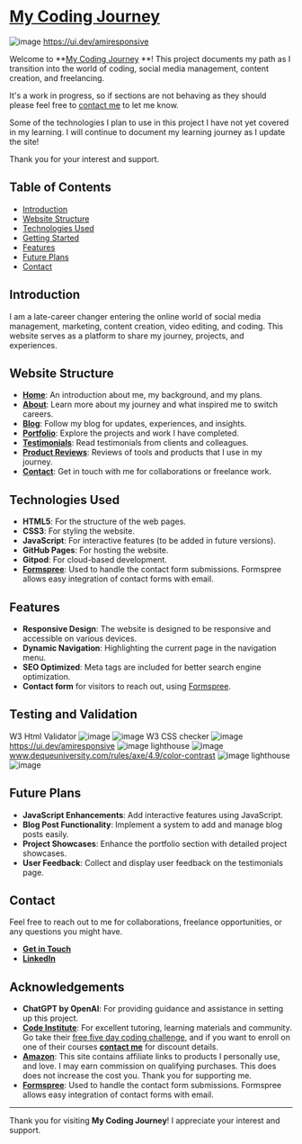 # [My Coding Journey](https://ljtalks.github.io/my-coding-journey/index.html)

![image](https://github.com/user-attachments/assets/f3cd8906-22af-4e89-b711-90d04170586d)
https://ui.dev/amiresponsive

Welcome to **[My Coding Journey](https://ljtalks.github.io/my-coding-journey/index.html)
**! This project documents my path as I transition into the world of coding, social media management, content creation, and freelancing.

It's a work in progress, so if sections are not behaving as they should please feel free to [contact me](https://ljtalks.github.io/my-coding-journey/pages/contact.html) to let me know. 

Some of the technologies I plan to use in this project I have not yet covered in my learning. I will continue to document my learning journey as I update the site! 

Thank you for your interest and support. 

## Table of Contents

- [Introduction](#introduction)
- [Website Structure](#website-structure)
- [Technologies Used](#technologies-used)
- [Getting Started](#getting-started)
- [Features](#features)
- [Future Plans](#future-plans)
- [Contact](#contact)

## Introduction

I am a late-career changer entering the online world of social media management, marketing, content creation, video editing, and coding. This website serves as a platform to share my journey, projects, and experiences.

## Website Structure

- **[Home](https://ljtalks.github.io/my-coding-journey/index.html)**: An introduction about me, my background, and my plans.
- **[About](https://ljtalks.github.io/my-coding-journey/pages/about.html)**: Learn more about my journey and what inspired me to switch careers.
- **[Blog](https://ljtalks.github.io/my-coding-journey/pages/blog.html)**: Follow my blog for updates, experiences, and insights.
- **[Portfolio](https://ljtalks.github.io/my-coding-journey/pages/portfolio.html)**: Explore the projects and work I have completed.
- **[Testimonials](https://ljtalks.github.io/my-coding-journey/pages/testimonials.html)**: Read testimonials from clients and colleagues.
- **[Product Reviews](https://ljtalks.github.io/my-coding-journey/pages/product-reviews.html)**: Reviews of tools and products that I use in my journey.
- **[Contact](https://ljtalks.github.io/my-coding-journey/pages/contact.html)**: Get in touch with me for collaborations or freelance work.

## Technologies Used

- **HTML5**: For the structure of the web pages.
- **CSS3**: For styling the website.
- **JavaScript**: For interactive features (to be added in future versions).
- **GitHub Pages**: For hosting the website.
- **Gitpod**: For cloud-based development.
- **[Formspree](https://formspree.io/)**: Used to handle the contact form submissions. Formspree allows easy integration of contact forms with email.

## Features

- **Responsive Design**: The website is designed to be responsive and accessible on various devices.
- **Dynamic Navigation**: Highlighting the current page in the navigation menu.
- **SEO Optimized**: Meta tags are included for better search engine optimization.
- **Contact form** for visitors to reach out, using [Formspree]("https://www.formspree.io/").

## Testing and Validation
W3 Html Validator
![image](https://github.com/user-attachments/assets/774cb523-7176-4b55-8214-d1177ac79653)
![image](https://github.com/user-attachments/assets/a66ce3bb-0667-4ba2-8672-7a811ea9d685)
W3 CSS checker
![image](https://github.com/user-attachments/assets/f692ca05-0dbf-4faf-8bc7-750178358501)
https://ui.dev/amiresponsive
![image](https://github.com/user-attachments/assets/3f734763-dfb6-4877-922f-f1e38bbc2b95)
lighthouse
![image](https://github.com/user-attachments/assets/d1bf321b-2cde-4d1b-9990-cc7923fcacb6)
www.dequeuniversity.com/rules/axe/4.9/color-contrast
![image](https://github.com/user-attachments/assets/3be27bfa-ffda-4c94-bb74-8ccd61096b0e)
lighthouse
![image](https://github.com/user-attachments/assets/1b81a7a8-d529-43ec-9608-aab4e5d57541)

## Future Plans

- **JavaScript Enhancements**: Add interactive features using JavaScript.
- **Blog Post Functionality**: Implement a system to add and manage blog posts easily.
- **Project Showcases**: Enhance the portfolio section with detailed project showcases.
- **User Feedback**: Collect and display user feedback on the testimonials page.

## Contact

Feel free to reach out to me for collaborations, freelance opportunities, or any questions you might have.

- **[Get in Touch](https://ljtalks.github.io/my-coding-journey/pages/contact.html)**
- **<a href="https://www.linkedin.com/in/laurajread/" target="_blank">LinkedIn</a>**


## Acknowledgements

- **ChatGPT by OpenAI**: For providing guidance and assistance in setting up this project.
- **[Code Institute](https://codeinstitute.net/)**: For excellent tutoring, learning materials and community. Go take their [free five day coding challenge](https://codeinstitute.net/5-day-coding-challenge/?sitelink=5-Day-Coding-Challenge&utm_term=code%20institute%20challenge&utm_campaign=CI+-+UK+-+Search+-+Brand&utm_source=adwords&utm_medium=ppc&hsa_acc=8983321581&hsa_cam=1578649861&hsa_grp=62188641000&hsa_ad=635720257662&hsa_src=g&hsa_tgt=kwd-1396909058864&hsa_kw=code%20institute%20challenge&hsa_mt=p&hsa_net=adwords&hsa_ver=3&gad_source=1&gclid=CjwKCAjwqre1BhAqEiwA7g9Qhj0O61P9gi74Nj8aN7-WJnWiefRKY6wT3O9TF6FYBAAkr1mrj_eFnRoCNj8QAvD_BwE), and if you want to enroll on one of their courses **[contact me](https://ljtalks.github.io/my-coding-journey/pages/contact.html)** for discount details.
- **[Amazon](https://amzn.to/4cZ7Tz3)**: This site contains affiliate links to products I personally use, and love. I may earn commission on qualifying purchases. This does does not increase the cost you. Thank you for supporting me.
- **[Formspree](https://formspree.io/)**: Used to handle the contact form submissions. Formspree allows easy integration of contact forms with email.

---

Thank you for visiting **My Coding Journey**! I appreciate your interest and support.
